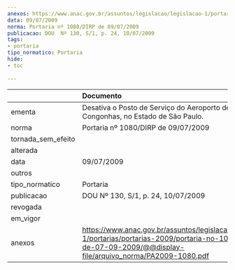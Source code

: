 ```yaml
---
anexos: https://www.anac.gov.br/assuntos/legislacao/legislacao-1/portarias/portarias-2009/portaria-no-1080-dirp-de-07-09-2009/@@display-file/arquivo_norma/PA2009-1080.pdf
data: 09/07/2009
norma: Portaria nº 1080/DIRP de 09/07/2009
publicacao: DOU  Nº 130, S/1, p. 24, 10/07/2009
tags:
- portaria
tipo_normatico: Portaria
hide: 
- toc 
 
---
```


|                    | Documento                                                                                                                                                          |
|:-------------------|:-------------------------------------------------------------------------------------------------------------------------------------------------------------------|
| ementa             | Desativa o Posto de Serviço do Aeroporto de Congonhas, no Estado de São Paulo.                                                                                     |
| norma              | Portaria nº 1080/DIRP de 09/07/2009                                                                                                                                |
| tornada_sem_efeito |                                                                                                                                                                    |
| alterada           |                                                                                                                                                                    |
| data               | 09/07/2009                                                                                                                                                         |
| outros             |                                                                                                                                                                    |
| tipo_normatico     | Portaria                                                                                                                                                           |
| publicacao         | DOU  Nº 130, S/1, p. 24, 10/07/2009                                                                                                                                |
| revogada           |                                                                                                                                                                    |
| em_vigor           |                                                                                                                                                                    |
| anexos             | https://www.anac.gov.br/assuntos/legislacao/legislacao-1/portarias/portarias-2009/portaria-no-1080-dirp-de-07-09-2009/@@display-file/arquivo_norma/PA2009-1080.pdf |